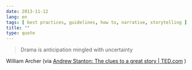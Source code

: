 ```yaml
---
date: 2013-11-12
lang: en
tags: [ best practices, guidelines, how to, narrative, storytelling ]
title: ""
type: quote
---
```


> Drama is anticipation mingled with uncertainty

William Archer (via [Andrew Stanton: The clues to a great story \|
TED.com](http://www.ted.com/talks/andrew_stanton_the_clues_to_a_great_story.html)
)

